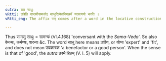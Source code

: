 ```yaml
---
sutra: तत्र साधुः
vRtti: तत्रेति सप्तमीसमर्थात् साधुरित्येतस्मिन्नर्थे यत्प्रत्ययो भवति ॥
vRtti_eng: The affix यत् comes after a word in the locative construction, in the sense of 'excellent in regard thereto'.

---
```

Thus सामसु साधुः = सामन्यः॑ (VI.4.168) 'conversant with the _Sama_-_Veda_'. So also वेमन्यः, कर्मण्यः, शरन्यः &c. The word साधु here means प्रवीण, or योग्य 'expert' and 'fit', and does not mean उपकारक 'a benefactor or a good person'. When the sense is that of 'good', the _sutra_ तस्मै हितम् (V. I. 5) will apply.